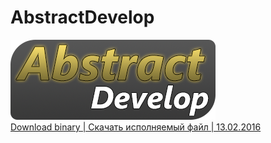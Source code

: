 # AbstractDevelop

![Логотип не загружен](https://raw.githubusercontent.com/Hrombel/AbstractDevelop/master/AbstractDevelop/imgs/logo/Logo.png)<br>
[Download binary | Скачать исполняемый файл | 13.02.2016](https://yadi.sk/d/GQ7ogbHBodERx)
